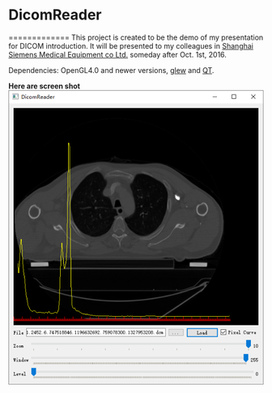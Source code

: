 # DicomReader
=============
This project is created to be the demo of my presentation for DICOM introduction. It will be presented to my colleagues in [Shanghai Siemens Medical Equipment co Ltd.](https://www.healthcare.siemens.com.cn/about-us-cn/healthcare-development-ssme-cn) someday after Oct. 1st, 2016.

Dependencies: OpenGL4.0 and newer versions, [glew](http://glew.sourceforge.net/) and [QT](https://www.qt.io).

**Here are screen shot**   
![DicomReader](https://github.com/davyqin/DicomReader/blob/master/DicomReader.png)

